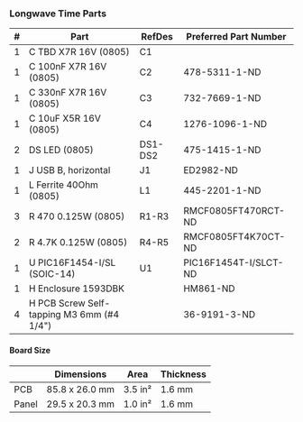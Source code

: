 ### Longwave Time Parts ###

|  # | Part                                      | RefDes  | Preferred Part Number       |
|---:|-------------------------------------------|---------|-----------------------------|
|  1 | C TBD X7R 16V (0805)                      | C1      |                             |
|  1 | C 100nF X7R 16V (0805)                    | C2      | 478-5311-1-ND               |
|  1 | C 330nF X7R 16V (0805)                    | C3      | 732-7669-1-ND               |
|  1 | C 10uF X5R 16V (0805)                     | C4      | 1276-1096-1-ND              |
|  2 | DS LED (0805)                             | DS1-DS2 | 475-1415-1-ND               |
|  1 | J USB B, horizontal                       | J1      | ED2982-ND                   |
|  1 | L Ferrite 40Ohm (0805)                    | L1      | 445-2201-1-ND               |
|  3 | R 470 0.125W (0805)                       | R1-R3   | RMCF0805FT470RCT-ND         |
|  2 | R 4.7K 0.125W (0805)                      | R4-R5   | RMCF0805FT4K70CT-ND         |
|  1 | U PIC16F1454-I/SL (SOIC-14)               | U1      | PIC16F1454T-I/SLCT-ND       |
|  1 | H Enclosure 1593DBK                       |         | HM861-ND                    |
|  4 | H PCB Screw Self-tapping M3 6mm (#4 1/4") |         | 36-9191-3-ND                |


#### Board Size ####

|       |      Dimensions | Area    | Thickness |
|-------|-----------------|---------|-----------|
| PCB   |  85.8 x 26.0 mm | 3.5 in² |    1.6 mm |
| Panel |  29.5 x 20.3 mm | 1.0 in² |    1.6 mm |
